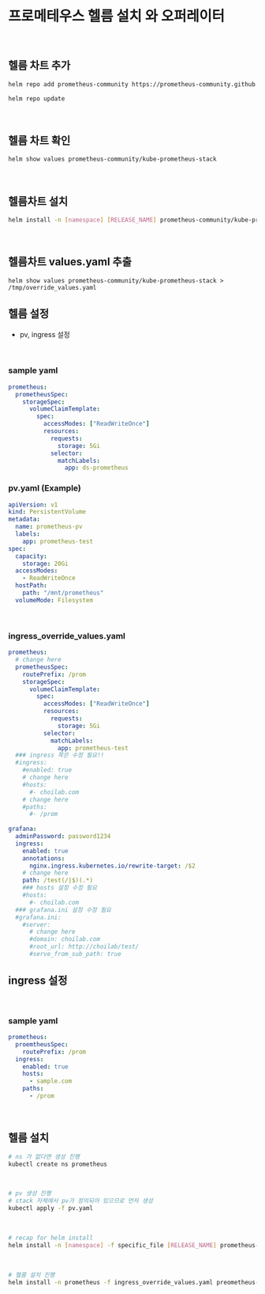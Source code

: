 # 프로메테우스 헬름 설치 와 오퍼레이터

<br>

## 헬름 차트 추가

```bash
helm repo add prometheus-community https://prometheus-community.github.io/helm-charts

helm repo update
```

<br>

## 헬름 차트 확인

```bash
helm show values prometheus-community/kube-prometheus-stack
```


<br>

## 헬름차트 설치

```bash
helm install -n [namespace] [RELEASE_NAME] prometheus-community/kube-prometheus-stack
```

<br>

## 헬름차트 values.yaml 추출

```
helm show values prometheus-community/kube-prometheus-stack > /tmp/override_values.yaml
```

## 헬름 설정

- pv, ingress 설정

<br>

### sample yaml

```yaml
prometheus:
  prometheusSpec:
    storageSpec:
      volumeClaimTemplate:
        spec:
          accessModes: ["ReadWriteOnce"]
          resources:
            requests:
              storage: 5Gi
            selector:
              matchLabels:
                app: ds-prometheus
```

### pv.yaml (Example)

```yaml
apiVersion: v1
kind: PersistentVolume
metadata:
  name: prometheus-pv
  labels:
    app: prometheus-test
spec:
  capacity:
    storage: 20Gi
  accessModes:
    - ReadWriteOnce
  hostPath:
    path: "/mnt/prometheus"
  volumeMode: Filesystem
```

<br>

### ingress_override_values.yaml

```yaml
prometheus:
  # change here
  prometheusSpec:
    routePrefix: /prom
    storageSpec:
      volumeClaimTemplate:
        spec:
          accessModes: ["ReadWriteOnce"]
          resources:
            requests:
              storage: 5Gi
          selector:
            matchLabels:
              app: prometheus-test
  ### ingress 쪽은 수정 필요!!
  #ingress:
    #enabled: true
    # change here
    #hosts:
      #- choilab.com
    # change here
    #paths:
      #- /prom
      
grafana:
  adminPassword: password1234
  ingress:
    enabled: true
    annotations:
      nginx.ingress.kubernetes.io/rewrite-target: /$2
    # change here
    path: /test(/|$)(.*)
    ### hosts 설정 수정 필요
    #hosts:
      #- choilab.com
  ### grafana.ini 설정 수정 필요 
  #grafana.ini:
    #server:
      # change here
      #domain: choilab.com
      #root_url: http://choilab/test/
      #serve_from_sub_path: true
```


## ingress 설정

<br>

### sample yaml

```yaml
prometheus:
  proemtheusSpec:
    routePrefix: /prom
  ingress:
    enabled: true
    hosts:
      - sample.com
    paths:
      - /prom
```

<br>

## 헬름 설치

```bash
# ns 가 없다면 생성 진행
kubectl create ns prometheus
```

<br>

```bash
# pv 생성 진행
# stack 자체에서 pv가 정의되어 있으므로 먼저 생성
kubectl apply -f pv.yaml
```

<br>


```bash
# recap for helm install
helm install -n [namespace] -f specific_file [RELEASE_NAME] prometheus-community/kube-prometheus-stack
```

<br>

```bash
# 헬름 설치 진행
helm install -n prometheus -f ingress_override_values.yaml preometheus-stack prometheus-community/kube-prometheus-stack
```

